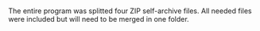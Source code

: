 # 

The entire program was splitted four ZIP self-archive files. All needed files were included but will need to be merged in one folder.

#
